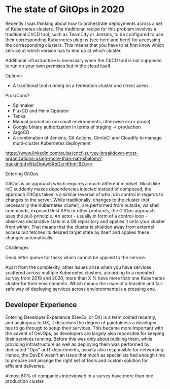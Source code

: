 # The state of GitOps in 2020

Recently I was thinking about how to orchestrate deployments across a set of Kubernetes clusters. The traditional 
recipe for this problem involves a traditional CI/CD tool, such as TeamCity or Jenkins, to be configured to use 
their corresponding Kubernetes plugins (see here and here) for accessing the corresponding clusters. This means that
you have to at first know which service at which version has to end up at which cluster.  

Additional infrastructure is necessary when the CI/CD tool is not supposed to run on your own premises but in the cloud
itself. 

Options:

* A traditional tool running on a federation cluster and direct acess

Pros/Cons?

* Spinnaker
* FluxCD and Helm Operator
* Tanka
* Manual promotion (on small environments, otherwise error prone)
* Google binary authorization in terms of staging -> production
* ArgoCD
* A combination of Jenkins, Git Actions, CircleCI and Cloudify to manage multi-cluster Kubernetes deployment


https://www.linkedin.com/pulse/cncf-survey-breakdown-most-organizations-using-more-than-nati-shalom/?trackingId=NtaOgAw5RbGcnjKhmji8Zg==

Entering GitOps

GitOps is an approach which requires a much different mindset. Much like IoC suddenly makes dependencies injected 
instead of composed, the approach GitOps takes is a similar reversal of who is in control in regards to changes to the 
server. While traditionally, changes to the cluster (not necessarily the Kubernetes cluster), are performed from 
outside, via shell commands, exposed Rest APIs or other protocols, the GitOps approach uses the pull-principle. 
An actor - usually in form of a control-loop - observes declarative state in a Git repository and applies it onto your 
cluster from within. That means that the cluster is shielded away from external access but fetches its desired target 
state by itself and applies these changes automatically. 

Challenges

Dead letter queue for tasks which cannot be applied to the service. 

Apart from the complexity, other issues arise when you have services scattered across multiple Kubernetes clusters, according to a repeated
survey from 2019 and 2020, more than X % have more than one Kubernetes cluster for their environments. Which means the issue of a feasible
and fail-safe way of deploying services across envioronments is a pressing one.

Developer Experience 
--------------------

Entering Developer Experience (DevEx, or DX) is a term coined recently, and analogous to UX, it describes the degree of painfulness a developer has
to go through to setup their services. This became more important with the advent of DevOps, as developers are largely also reponsible for keeping their
services running. Before this was only about building them, while providing infrastructure as well as deploying them was performed by dedicated "Ops" or IT departments, usually also responsible for networking. 
Hence, the DevEX wasn't an issue that much as specialists had enough time to prepare and arrange the right set of tools and custom solution for efficient deliveries.

Almost 60% of companies interviewed in a survey have more than one production cluster.



